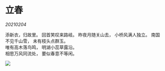 # 立春

 *20210204*

添新衣，归故里。
回首笑叹来路岐。
昨夜月随关山去，
小桥风满人独立。
南国不见千山雪，
未有枝头点群玉。  
唯有高木落鸟鸣，
明湖小蕊草露沿。  
相思万风同流处，
要似春意不等闲。

![](./pics/Li-Chun.jpg )
